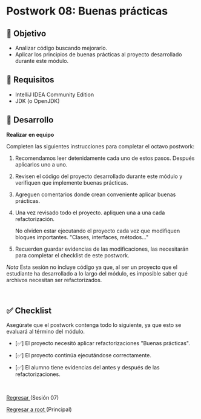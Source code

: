 # Postwork 08: Buenas prácticas

## 🎩 Objetivo

- Analizar código buscando mejorarlo.
- Aplicar los principios de buenas prácticas al proyecto desarrollado durante este módulo.

## 🎯 Requisitos 

- IntelliJ IDEA Community Edition
- JDK (o OpenJDK)

## 🚀 Desarrollo

**Realizar en equipo**

Completen las siguientes instrucciones para completar el octavo postwork:

1. Recomendamos leer detenidamente cada uno de estos pasos. Después aplicarlos uno a uno.

2. Revisen el código del proyecto desarrollado durante este módulo y verifiquen que implemente buenas prácticas.

3. Agreguen comentarios donde crean conveniente aplicar buenas prácticas.

4. Una vez revisado todo el proyecto. apliquen una a una cada refactorización.

    No olviden estar ejecutando el proyecto cada vez que modifiquen bloques importantes. "Clases, interfaces, métodos..."

5. Recuerden guardar evidencias de las modificaciones, las necesitarán para completar el checklist de este postwork.

_Nota_ Esta sesión no incluye código ya que, al ser un proyecto que el estudiante ha desarrollado a lo largo del módulo, es imposible saber qué archivos necesitan ser refactorizados.

<br/>

## ✅ Checklist 

Asegúrate que el postwork contenga todo lo siguiente, ya que esto se evaluará al término del módulo.

- [✅] El proyecto necesitó aplicar refactorizaciones "Buenas prácticas".

- [✅] El proyecto continúa ejecutándose correctamente.

- [✅] El alumno tiene evidencias del antes y después de las refactorizaciones.

<br/>

[Regresar ](../Sesion-07/Readme.md)(Sesión 07)

[Regresar a root ](../Readme.md)(Principal)